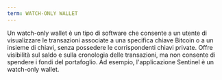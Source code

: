 ```yaml
---
term: WATCH-ONLY WALLET
---
```


Un watch-only wallet è un tipo di software che consente a un utente di visualizzare le transazioni associate a una specifica chiave Bitcoin o a un insieme di chiavi, senza possedere le corrispondenti chiavi private. Offre visibilità sul saldo e sulla cronologia delle transazioni, ma non consente di spendere i fondi del portafoglio. Ad esempio, l'applicazione Sentinel è un watch-only wallet.